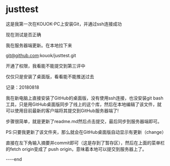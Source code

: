 ﻿# justtest

这是我第一次在KOUOK-PC上安装Git，并通过ssh连接成功

现在测试是否正确

我在服务器端更新。在本地拉下来

git@github.com:kouok/justtest.git

开通了权限，我看能不能提交到第三评中

仅仅只是安装了桌面版，看看能不能推送过去

记录：20180818

我在新电脑上直接安装了GitHub的桌面版，没有使用ssh连接，也没安装git bash工具，只是用GitHub桌面版同步了线上的这个库，然后在本地编辑了该文件，就可以使用目前最新的客户端将其提交到GitHub服务器端了!

步骤很简单，就是更新了readme.md然后点击提交，最后同步到服务器端即可。

PS:只要我更新了该文件夹，那么就会在GitHub桌面版自动显示有更新（change）

直接在左下角输入摘要并commit即可（这是存到了暂存区），然后在上面的菜单栏的fetch origin变成了 push origin，意味着本地可以提交到服务器上了。

----end